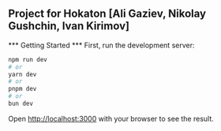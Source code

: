 ## Project for Hokaton [Ali Gaziev, Nikolay Gushchin, Ivan Kirimov]

*** Getting Started ***
First, run the development server:

```bash
npm run dev
# or
yarn dev
# or
pnpm dev
# or
bun dev
```

Open [http://localhost:3000](http://localhost:3000) with your browser to see the result.

